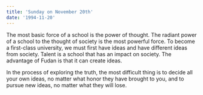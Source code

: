 ```yaml
---
title: 'Sunday on November 20th'
date: '1994-11-20'
---
```


The most basic force of a school is the power of thought. The radiant power of a school to the thought of society is the most powerful force. To become a first-class university, we must first have ideas and have different ideas from society. Talent is a school that has an impact on society. The advantage of Fudan is that it can create ideas.

In the process of exploring the truth, the most difficult thing is to decide all your own ideas, no matter what honor they have brought to you, and to pursue new ideas, no matter what they will lose.

